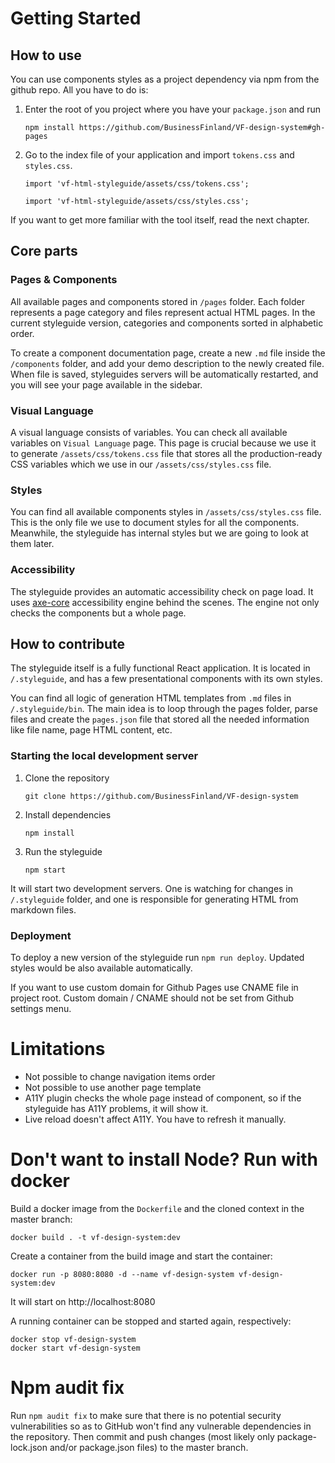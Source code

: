 # Getting Started

## How to use

You can use components styles as a project dependency via npm from the github repo. All you have to do is:

1. Enter the root of you project where you have your `package.json` and run

   `npm install https://github.com/BusinessFinland/VF-design-system#gh-pages`

2. Go to the index file of your application and import `tokens.css` and `styles.css`.

   `import 'vf-html-styleguide/assets/css/tokens.css';`

   `import 'vf-html-styleguide/assets/css/styles.css';`

If you want to get more familiar with the tool itself, read the next chapter.

## Core parts

### Pages & Components

All available pages and components stored in `/pages` folder. Each folder represents a page category and files represent actual HTML pages. In the current styleguide version, categories and components sorted in alphabetic order.

To create a component documentation page, create a new `.md` file inside the `/components` folder, and add your demo description to the newly created file. When file is saved, styleguides servers will be automatically restarted, and you will see your page available in the sidebar.

### Visual Language

A visual language consists of variables. You can check all available variables on `Visual Language` page.
This page is crucial because we use it to generate `/assets/css/tokens.css` file that stores all the production-ready CSS variables which we use in our `/assets/css/styles.css` file.

### Styles

You can find all available components styles in `/assets/css/styles.css` file. This is the only file we use to document styles for all the components. Meanwhile, the styleguide has internal styles but we are going to look at them later.

### Accessibility

The styleguide provides an automatic accessibility check on page load. It uses [axe-core](https://github.com/dequelabs/axe-core) accessibility engine behind the scenes. The engine not only checks the components but a whole page.

## How to contribute

The styleguide itself is a fully functional React application. It is located in `/.styleguide`, and has a few presentational components with its own styles.

You can find all logic of generation HTML templates from `.md` files in `/.styleguide/bin`. The main idea is to loop through the pages folder, parse files and create the `pages.json` file that stored all the needed information like file name, page HTML content, etc.

### Starting the local development server

1. Clone the repository

   `git clone https://github.com/BusinessFinland/VF-design-system`

2. Install dependencies

   `npm install`

3. Run the styleguide

   `npm start`

It will start two development servers. One is watching for changes in `/.styleguide` folder, and one is responsible for generating HTML from markdown files.

### Deployment

To deploy a new version of the styleguide run `npm run deploy`. Updated styles would be also available automatically.

If you want to use custom domain for Github Pages use CNAME file in project root. Custom domain / CNAME should not be set from Github settings menu. 

# Limitations

- Not possible to change navigation items order
- Not possible to use another page template
- A11Y plugin checks the whole page instead of component, so if the styleguide has A11Y problems, it will show it.
- Live reload doesn't affect A11Y. You have to refresh it manually.

# Don't want to install Node? Run with docker

Build a docker image from the `Dockerfile` and the cloned context in the master branch:

```
docker build . -t vf-design-system:dev
```

Create a container from the build image and start the container:

```
docker run -p 8080:8080 -d --name vf-design-system vf-design-system:dev
```

It will start on http://localhost:8080

A running container can be stopped and started again, respectively:

```
docker stop vf-design-system
docker start vf-design-system
```

# Npm audit fix


Run `npm audit fix` to make sure that there is no potential security vulnerabilities so as to GitHub won't find any vulnerable dependencies in the repository. Then commit and push changes (most likely only package-lock.json and/or package.json files) to the master branch.
